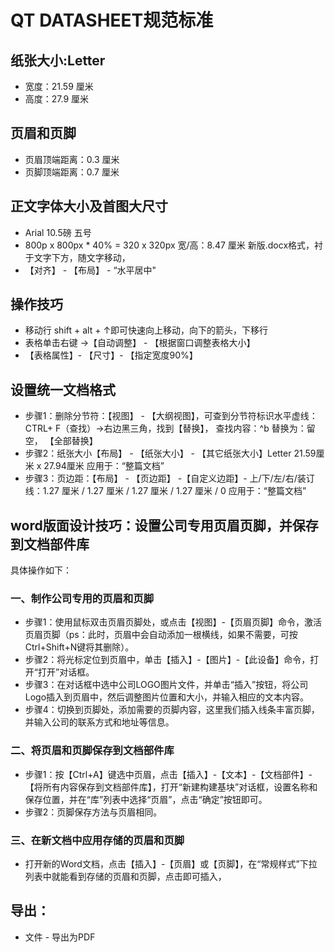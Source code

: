 # QT DATASHEET规范标准

## 纸张大小:Letter
- 宽度：21.59 厘米
- 高度：27.9 厘米

## 页眉和页脚
- 页眉顶端距离：0.3 厘米
- 页脚顶端距离：0.7 厘米
## 正文字体大小及首图大尺寸
- Arial 10.5磅  五号
- 800p x 800px * 40%  = 320 x 320px   宽/高：8.47 厘米  新版.docx格式，衬于文字下方，随文字移动，
- 【对齐】 - 【布局】 - “水平居中"

## 操作技巧
- 移动行 shift + alt + ↑即可快速向上移动，向下的箭头，下移行
- 表格单击右键 ->【自动调整】 - 【根据窗口调整表格大小】
- 【表格属性】- 【尺寸】- 【指定宽度90%】


## 设置统一文档格式
- 步骤1：删除分节符：【视图】 - 【大纲视图】，可查到分节符标识水平虚线：CTRL+ F（查找）->右边黑三角，找到【替换】， 查找内容：^b 替换为：留空，  【全部替换】
- 步骤2：纸张大小【布局】 - 【纸张大小】 - 【其它纸张大小】Letter 21.59厘米 x 27.94厘米  应用于：“整篇文档”
- 步骤3：页边距：【布局】 - 【页边距】 -【自定义边距】- 上/下/左/右/装订线：1.27 厘米 / 1.27 厘米 / 1.27 厘米 / 1.27 厘米 / 0  应用于：“整篇文档”

## word版面设计技巧：设置公司专用页眉页脚，并保存到文档部件库
具体操作如下：
### 一、制作公司专用的页眉和页脚
- 步骤1：使用鼠标双击页眉页脚处，或点击【视图】-【页眉页脚】命令，激活页眉页脚（ps：此时，页眉中会自动添加一根横线，如果不需要，可按Ctrl+Shift+N键将其删除）。
- 步骤2：将光标定位到页眉中，单击【插入】-【图片】-【此设备】命令，打开“打开”对话框。
- 步骤3：在对话框中选中公司LOGO图片文件，并单击“插入”按钮，将公司Logo插入到页眉中，然后调整图片位置和大小，并输入相应的文本内容。
- 步骤4：切换到页脚处，添加需要的页脚内容，这里我们插入线条丰富页脚，并输入公司的联系方式和地址等信息。

### 二、将页眉和页脚保存到文档部件库
- 步骤1：按【Ctrl+A】键选中页眉，点击【插入】-【文本】-【文档部件】-【将所有内容保存到文档部件库】，打开“新建构建基块”对话框，设置名称和保存位置，并在“库”列表中选择“页眉”，点击“确定”按钮即可。
- 步骤2：页脚保存方法与页眉相同。

### 三、在新文档中应用存储的页眉和页脚
- 打开新的Word文档，点击【插入】-【页眉】或【页脚】，在“常规样式”下拉列表中就能看到存储的页眉和页脚，点击即可插入，

## 导出：
- 文件 - 导出为PDF
